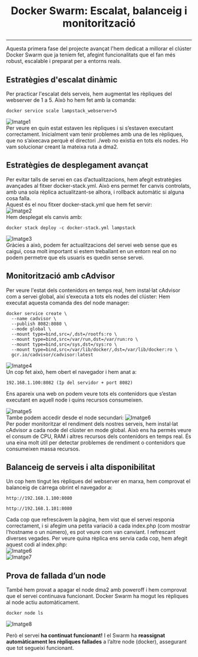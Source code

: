 # <p align="center"> Docker Swarm: Escalat, balanceig i monitorització </p>
------------
Aquesta primera fase del projecte avançat l'hem dedicat a millorar el clúster Docker Swarm que ja teníem fet, afegint funcionalitats que el fan més robust, escalable i preparat per a entorns reals.

## Estratègies d'escalat dinàmic

Per practicar l'escalat dels serveis, hem augmentat les rèpliques del webserver de 1 a 5. Això ho hem fet amb la comanda:
```
docker service scale lampstack_webserver=5
```
![Imatge1](Imatges/1.png)
<br>
Per veure en quin estat estaven les rèpliques i si s’estaven executant correctament. Inicialment vam tenir problemes amb una de les rèpliques, que no s’aixecava perquè el directori ./web no existia en tots els nodes. Ho vam solucionar creant la mateixa ruta a dma2.

## Estratègies de desplegament avançat
Per evitar talls de servei en cas d’actualitzacions, hem afegit estratègies avançades al fitxer docker-stack.yml. Això ens permet fer canvis controlats, amb una sola rèplica actualitzant-se alhora, i rollback automàtic si alguna cosa falla.
<br>
Aquest és el nou fitxer docker-stack.yml que hem fet servir:
<br>
![Imatge2](Imatges/2.png)
<br>
Hem desplegat els canvis amb:
```
docker stack deploy -c docker-stack.yml lampstack
```
![Imatge3](Imatges/3.png)
<br>
Gràcies a això, podem fer actualitzacions del servei web sense que es caigui, cosa molt important si estem treballant en un entorn real on no podem permetre que els usuaris es quedin sense servei.

## Monitorització amb cAdvisor
Per veure l'estat dels contenidors en temps real, hem instal·lat cAdvisor com a servei global, així s’executa a tots els nodes del clúster:
Hem executat aquesta comanda des del node manager:
```
docker service create \
  --name cadvisor \
  --publish 8082:8080 \
  --mode global \
  --mount type=bind,src=/,dst=/rootfs:ro \
  --mount type=bind,src=/var/run,dst=/var/run:ro \
  --mount type=bind,src=/sys,dst=/sys:ro \
  --mount type=bind,src=/var/lib/docker/,dst=/var/lib/docker:ro \
  gcr.io/cadvisor/cadvisor:latest
```
![Imatge4](Imatges/4.png)
<br>
Un cop fet això, hem obert el navegador i hem anat a:
```
192.168.1.100:8082 (Ip del servidor + port 8082)
```
Ens apareix una web on podem veure tots els contenidors que s’estan executant en aquell node i quins recursos consumeixen.

![Imatge5](Imatges/5.png)
<br>
Tambe podem accedir desde el node secundari:
![Imatge6](Imatges/7.png)
<br>
Per poder monitoritzar el rendiment dels nostres serveis, hem instal·lat cAdvisor a cada node del clúster en mode global. Això ens ha permès veure el consum de CPU, RAM i altres recursos dels contenidors en temps real. És una eina molt útil per detectar problemes de rendiment o contenidors que consumeixen massa recursos.

## Balanceig de serveis i alta disponibilitat
Un cop hem tingut les rèpliques del webserver en marxa, hem comprovat el balanceig de càrrega obrint el navegador a:
```
http://192.168.1.100:8080
```

```
http://192.168.1.101:8080
```
Cada cop que refrescàvem la pàgina, hem vist que el servei responia correctament, i si afegim una petita variació a cada index.php (com mostrar l'hostname o un número), es pot veure com van canviant.
I refrescant diverses vegades. Per veure quina rèplica ens servia cada cop, hem afegit aquest codi al index.php:
<br>
![Imatge6](Imatges/6.png)
<br>
![Imatge7](Imatges/8.png)
<br>
## Prova de fallada d’un node
També hem provat a apagar el node dma2 amb poweroff i hem comprovat que el servei continuava funcionant. Docker Swarm ha mogut les rèpliques al node actiu automàticament.
```
docker node ls
```
![Imatge8](Imatges/9.png)

Però el servei **ha continuat funcionant!** I el Swarm ha **reassignat automàticament les rèpliques fallades** a l’altre node (docker), assegurant que tot segueixi funcionant.
